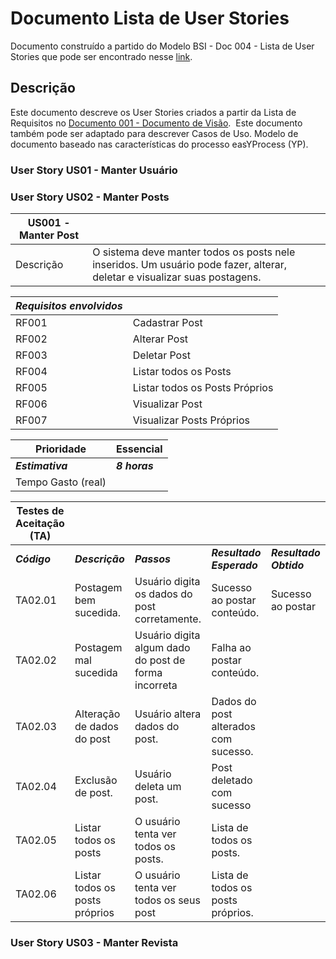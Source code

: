 # Documento Lista de User Stories  

Documento construído a partido do Modelo BSI - Doc 004 - Lista de User Stories que pode ser encontrado nesse [link]( https://docs.google.com/document/d/1Ns2J9KTpLgNOpCZjXJXw_RSCSijTJhUx4zgFhYecEJg/edit?usp=sharing). 

## Descrição  

Este documento descreve os User Stories criados a partir da Lista de Requisitos no [Documento 001 - Documento de Visão](https://github.com/tacianosilva/eng-software-2/blob/master/docs/doc-visao.md).  Este documento também pode ser adaptado para descrever Casos de Uso. Modelo de documento baseado nas características do processo easYProcess (YP).

### User Story US01 - Manter Usuário

### User Story US02 - Manter Posts  

| US001 - Manter Post  |    |
| - | - |
| Descrição   | O sistema deve manter todos os posts nele inseridos. Um usuário pode fazer, alterar, deletar e visualizar suas postagens. | 

| ***Requisitos envolvidos*** |  |
| ------ | ------ |
| RF001 | Cadastrar Post |
| RF002 | Alterar Post |
| RF003 | Deletar Post |
| RF004 | Listar todos os Posts |
| RF005 | Listar todos os Posts Próprios |
| RF006 | Visualizar Post |
| RF007 | Visualizar Posts Próprios |

| Prioridade | Essencial |
| ------ | ------ |
| ***Estimativa*** | ***8 horas*** |
| Tempo Gasto (real) |  |

| Testes de Aceitação (TA) | | | | |
| - | - | - | - | - |
| ***Código*** | ***Descrição*** | ***Passos*** | ***Resultado Esperado*** | ***Resultado Obtido*** |
| TA02.01 | Postagem bem sucedida. | Usuário digita os dados do post corretamente. | Sucesso ao postar conteúdo. | Sucesso ao postar |
| TA02.02 | Postagem mal sucedida | Usuário digita algum dado do post de forma incorreta | Falha ao postar conteúdo. |  |
| TA02.03 | Alteração de dados do post | Usuário altera dados do post. | Dados do post alterados com sucesso. |  |
| TA02.04 | Exclusão de post. | Usuário deleta um post. | Post deletado com sucesso |  |
| TA02.05 | Listar todos os posts | O usuário tenta ver todos os posts. | Lista de todos os posts. |  |
| TA02.06 | Listar todos os posts próprios | O usuário tenta ver todos os seus post | Lista de todos os posts próprios. |  |

### User Story US03 - Manter Revista
